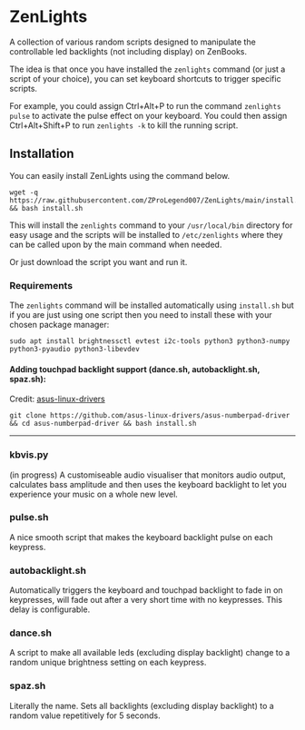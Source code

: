 # ZenLights
A collection of various random scripts designed to manipulate the controllable led backlights (not including display) on ZenBooks.

The idea is that once you have installed the `zenlights` command (or just a script of your choice), you can set keyboard shortcuts to trigger specific scripts.

For example, you could assign Ctrl+Alt+P to run the command `zenlights pulse` to activate the pulse effect on your keyboard. You could then assign Ctrl+Alt+Shift+P to run `zenlights -k` to kill the running script.

## Installation
You  can easily install ZenLights using the command below.
```
wget -q https://raw.githubusercontent.com/ZProLegend007/ZenLights/main/install.sh && bash install.sh
```
This will install the `zenlights` command to your `/usr/local/bin` directory for easy usage and the scripts will be installed to `/etc/zenlights` where they can be called upon by the main command when needed.

Or just download the script you want and run it.

### Requirements

The `zenlights` command will be installed automatically using `install.sh` but if you are just using one script then you need to install these with your chosen package manager:

```
sudo apt install brightnessctl evtest i2c-tools python3 python3-numpy python3-pyaudio python3-libevdev
```


#### Adding touchpad backlight support (dance.sh, autobacklight.sh, spaz.sh): 

Credit: [asus-linux-drivers](https://github.com/asus-linux-drivers/asus-numberpad-driver)
```
git clone https://github.com/asus-linux-drivers/asus-numberpad-driver && cd asus-numberpad-driver && bash install.sh
```
<hr>

### kbvis.py
(in progress)
A customiseable audio visualiser that monitors audio output, calculates bass amplitude and then uses the keyboard backlight to let you experience your music on a whole new level.

### pulse.sh
A nice smooth script that makes the keyboard backlight pulse on each keypress.

### autobacklight.sh
Automatically triggers the keyboard and touchpad backlight to fade in on keypresses, will fade out after a very short time with no keypresses. This delay is configurable.

### dance.sh
A script to make all available leds (excluding display backlight) change to a random unique brightness setting on each keypress.

### spaz.sh
Literally the name. Sets all backlights (excluding display backlight) to a random value repetitively for 5 seconds.


